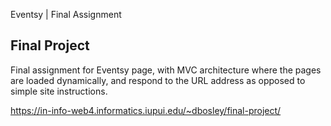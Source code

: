 Eventsy | Final Assignment

## Final Project

Final assignment for Eventsy page, with MVC architecture where the pages are loaded dynamically, and respond to the URL address as opposed to simple site instructions. 

https://in-info-web4.informatics.iupui.edu/~dbosley/final-project/